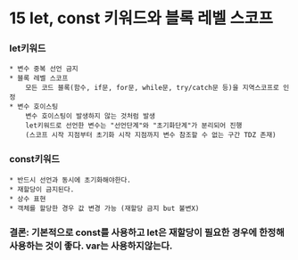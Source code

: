 # 15 let, const 키워드와 블록 레벨 스코프

### let키워드
    * 변수 중복 선언 금지
    * 블록 레벨 스코프
        모든 코드 블록(함수, if문, for문, while문, try/catch문 등)을 지역스코프로 인정
    * 변수 호이스팅
        변수 호이스팅이 발생하지 않는 것처럼 발생
        let키워드로 선언한 변수는 "선언단계"와 "초기화단계"가 분리되어 진행
        (스코프 시작 지점부터 초기화 시작 지점까지 변수 참조할 수 없는 구간 TDZ 존재)

### const키워드
    * 반드시 선언과 동시에 초기화해야한다.
    * 재할당이 금지된다.
    * 상수 표현
    * 객체를 할당한 경우 값 변경 가능 (재할당 금지 but 불변X)


### 결론: 기본적으로 const를 사용하고 let은 재할당이 필요한 경우에 한정해 사용하는 것이 좋다. var는 사용하지않는다.    




